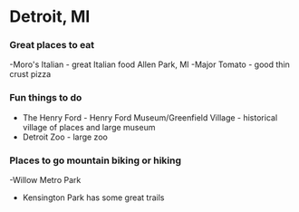 # Detroit, MI

### Great places to eat

-Moro's Italian - great Italian food Allen Park, MI
-Major Tomato - good thin crust pizza

### Fun things to do

- The Henry Ford - Henry Ford Museum/Greenfield Village - historical village of places and large museum
- Detroit Zoo - large zoo


### Places to go mountain biking or hiking

-Willow Metro Park

- Kensington Park has some great trails